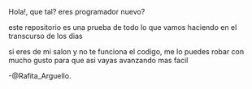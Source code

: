 Hola!, que tal? eres programador nuevo?

este repositorio es una prueba de todo lo que vamos haciendo en el transcurso de los dias

si eres de mi salon y no te funciona el codigo, 
me lo puedes robar con mucho gusto para que asi vayas avanzando mas facil

-@Rafita_Arguello.
